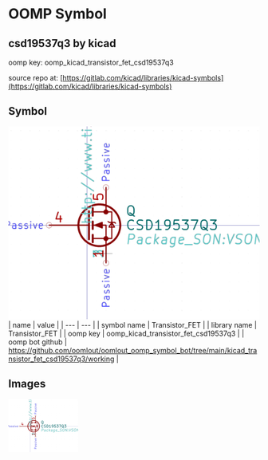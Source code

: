 # OOMP Symbol  
## csd19537q3  by kicad  
  
oomp key: oomp_kicad_transistor_fet_csd19537q3  
  
source repo at: [https://gitlab.com/kicad/libraries/kicad-symbols](https://gitlab.com/kicad/libraries/kicad-symbols)  
## Symbol  
  
[![working.png](working_600.png)](working.png)  
| name | value | 
| --- | --- | 
| symbol name | Transistor_FET | 
| library name | Transistor_FET | 
| oomp key | oomp_kicad_transistor_fet_csd19537q3 | 
| oomp bot github | https://github.com/oomlout/oomlout_oomp_symbol_bot/tree/main/kicad_transistor_fet_csd19537q3/working | 
## Images  
  
[![working.png](working_140.png)](working.png)  
